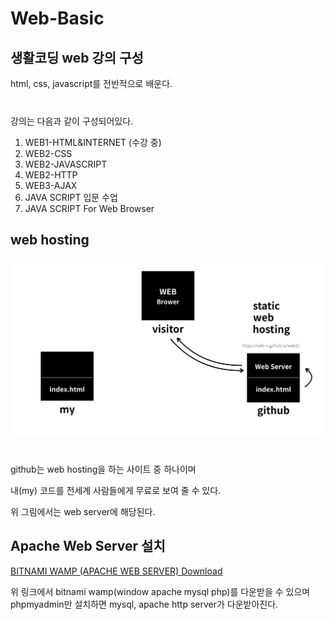# Web-Basic

## 생활코딩 web 강의 구성

<p style="margin-bottom:40px">
html, css, javascript를 전반적으로 배운다.

강의는 다음과 같이 구성되어있다.

<ol>
    <li>WEB1-HTML&INTERNET (수강 중)</li>
    <li>WEB2-CSS</li>
    <li>WEB2-JAVASCRIPT</li>
    <li>WEB2-HTTP</li>
    <li>WEB3-AJAX</li>
    <li>JAVA SCRIPT 입문 수업</li>
    <li>JAVA SCRIPT For Web Browser</li>
</ol>
</p>

## web hosting

<p style="margin-bottom:40px">
<img src="./html/img/web-diagram.png">

github는 web hosting을 하는 사이트 중 하나이며

내(my) 코드를 전세계 사람들에게 무료로 보여 줄 수 있다.

위 그림에서는 web server에 해당된다.
</p>

## Apache Web Server 설치

<a href="https://bitnami.com/stack/wamp/installer">BITNAMI WAMP (APACHE WEB SERVER) Download</a>

위 링크에서 bitnami wamp(window apache mysql php)를 다운받을 수 있으며 phpmyadmin만 설치하면 mysql, apache http server가 다운받아진다.

## 